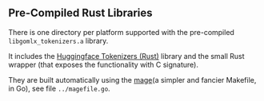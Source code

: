 ## Pre-Compiled Rust Libraries

There is one directory per platform supported with the pre-compiled
`libgomlx_tokenizers.a` library.

It includes the [Huggingface Tokenizers (Rust)](https://github.com/huggingface/tokenizers/tree/main/tokenizers) library
and the small Rust wrapper (that exposes the functionality with C signature).

They are built automatically using the [mage](magefile.org)(a simpler and fancier Makefile, in Go), see file `../magefile.go`.
